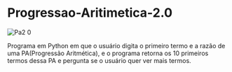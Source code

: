 # Progressao-Aritimetica-2.0
![Pa2 0](https://user-images.githubusercontent.com/121234114/217944390-494fff15-d88e-46bb-ac99-72204afc1c95.png)

Programa em Python em que o usuário digita o primeiro termo e a razão de uma PA(Progressão Aritmética), e o programa retorna os 10 primeiros termos dessa PA e pergunta se o usuário quer ver mais termos.
